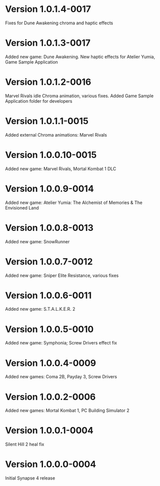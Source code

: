 # Version 1.0.1.4-0017
Fixes for Dune Awakening chroma and haptic effects

# Version 1.0.1.3-0017
Added new game: Dune Awakening. New haptic effects for Atelier Yumia, Game Sample Application

# Version 1.0.1.2-0016
Marvel Rivals idle Chroma animation, various fixes. Added Game Sample Application folder for developers

# Version 1.0.1.1-0015
Added external Chroma animations: Marvel Rivals

# Version 1.0.0.10-0015
Added new game: Marvel Rivals, Mortal Kombat 1 DLC

# Version 1.0.0.9-0014
Added new game: Atelier Yumia: The Alchemist of Memories & The Envisioned Land

# Version 1.0.0.8-0013
Added new game: SnowRunner

# Version 1.0.0.7-0012
Added new game: Sniper Elite Resistance, various fixes

# Version 1.0.0.6-0011
Added new game: S.T.A.L.K.E.R. 2

# Version 1.0.0.5-0010
Added new game: Symphonia; Screw Drivers effect fix

# Version 1.0.0.4-0009
Added new games: Coma 2B, Payday 3, Screw Drivers

# Version 1.0.0.2-0006
Added new games: Mortal Kombat 1, PC Building Simulator 2

# Version 1.0.0.1-0004
Silent Hill 2 heal fix

# Version 1.0.0.0-0004
Initial Synapse 4 release
